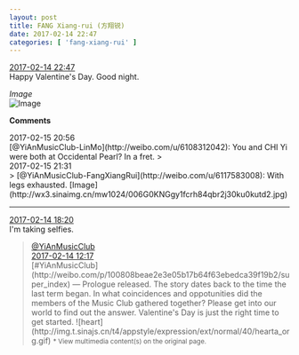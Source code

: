```yaml
---
layout: post
title: FANG Xiang-rui (方翔锐)
date: 2017-02-14 22:47
categories: [ 'fang-xiang-rui' ]
---
```


<div class="weibo-info">
  <a href="http://weibo.com/6117583008/EvxWFzG98">2017-02-14 22:47</a>
</div>
Happy Valentine's Day. Good night.

<!-- more -->

*Image*  
![Image](http://wx3.sinaimg.cn/mw690/006G0KNGgy1fcqdtdj9owj30qo0zkjz7.jpg)

**Comments**

<div class="weibo-info">2017-02-15 20:56</div>
[@YiAnMusicClub-LinMo](http://weibo.com/u/6108312042): You and CHI Yi were both at Occidental Pearl? In a fret.
> <div class="weibo-info">2017-02-15 21:31</div>
> [@YiAnMusicClub-FangXiangRui](http://weibo.com/u/6117583008): With legs exhausted. [Image](http://wx3.sinaimg.cn/mw1024/006G0KNGgy1fcrh84qbr2j30ku0kutd2.jpg)

---

<div class="weibo-info">
  <a href="http://weibo.com/6117583008/EvwccbmhE">2017-02-14 18:20</a>
</div>
I'm taking selfies.

> <div class="weibo-post-name">
>   <a href="http://weibo.com/u/6094546964">@YiAnMusicClub</a>
> </div>
> <div class="weibo-info">
>   <a href="http://weibo.com/6094546964/EvtOT4vfV">2017-02-14 12:17</a>
> </div>  
> [#YiAnMusicClub](http://weibo.com/p/100808beae2e3e05b17b64f63ebedca39f19b2/super_index) — Prologue released. The story dates back to the time the last term began. In what coincidences and oppotunities did the members of the Music Club gathered together? Please get into our world to find out the answer. Valentine's Day is just the right time to get started. ![heart](http://img.t.sinajs.cn/t4/appstyle/expression/ext/normal/40/hearta_org.gif)  
> <small>* View multimedia content(s) on the original page.</small>
